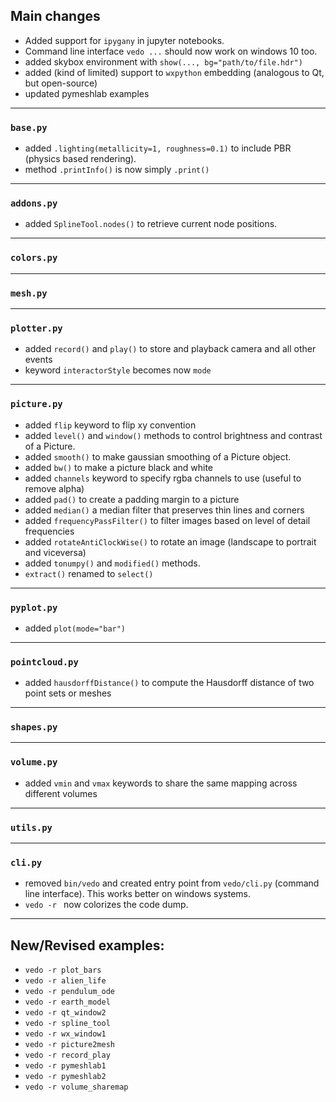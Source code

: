## Main changes

- Added support for `ipygany` in jupyter notebooks.
- Command line interface `vedo ...` should now work on windows 10 too.
- added skybox environment with `show(..., bg="path/to/file.hdr")`
- added (kind of limited) support to `wxpython` embedding (analogous to Qt, but open-source)
- updated pymeshlab examples


---
### `base.py`

- added `.lighting(metallicity=1, roughness=0.1)` to include PBR (physics based rendering).
- method `.printInfo()` is now simply `.print()`

---
### `addons.py`

- added `SplineTool.nodes()` to retrieve current node positions.

---
### `colors.py`

---
### `mesh.py`

---
### `plotter.py`

- added `record()` and `play()` to store and playback camera and all other events
- keyword `interactorStyle` becomes now `mode`

---
### `picture.py`

- added `flip` keyword to flip xy convention
- added `level()` and `window()` methods to control brightness and contrast of a Picture.
- added `smooth()` to make gaussian smoothing of a Picture object.
- added `bw()` to make a picture black and white
- added `channels` keyword to specify rgba channels to use (useful to remove alpha)
- added `pad()` to create a padding margin to a picture
- added `median()` a median filter that preserves thin lines and corners
- added `frequencyPassFilter()` to filter images based on level of detail frequencies
- added `rotateAntiClockWise()` to rotate an image (landscape to portrait and viceversa)
- added `tonumpy()` and `modified()` methods.
- `extract()` renamed to `select()`

---
### `pyplot.py`

- added `plot(mode="bar")`

---
### `pointcloud.py`

- added `hausdorffDistance()` to compute the Hausdorff distance of two point sets or meshes

---
### `shapes.py`

---
### `volume.py`

- added `vmin` and `vmax` keywords to share the same mapping across different volumes

---
### `utils.py`


---
### `cli.py`

- removed `bin/vedo` and created entry point from `vedo/cli.py` (command line interface).
This works better on windows systems.
- `vedo -r ` now colorizes the code dump.

-------------------------

## New/Revised examples:
- `vedo -r plot_bars`
- `vedo -r alien_life`
- `vedo -r pendulum_ode`
- `vedo -r earth_model`
- `vedo -r qt_window2`
- `vedo -r spline_tool`
- `vedo -r wx_window1`
- `vedo -r picture2mesh`
- `vedo -r record_play`
- `vedo -r pymeshlab1`
- `vedo -r pymeshlab2`
- `vedo -r volume_sharemap`


